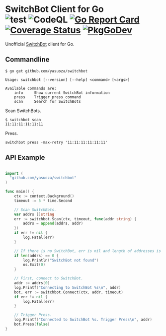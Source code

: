 # SwitchBot Client for Go <br/> ![test](https://github.com/yasuoza/switchbot/workflows/test/badge.svg) ![CodeQL](https://github.com/yasuoza/switchbot/workflows/CodeQL/badge.svg?branch=master) [![Go Report Card](https://goreportcard.com/badge/github.com/yasuoza/switchbot)](https://goreportcard.com/report/github.com/yasuoza/switchbot) [![Coverage Status](https://coveralls.io/repos/github/yasuoza/switchbot/badge.svg?branch=master)](https://coveralls.io/github/yasuoza/switchbot?branch=master) [![PkgGoDev](https://pkg.go.dev/badge/github.com/yasuoza/switchbot)](https://pkg.go.dev/github.com/yasuoza/switchbot)

Unofficial [SwitchBot](https://www.switch-bot.com/) client for Go.

## Commandline

```
$ go get github.com/yasuoza/switchbot
```

```
Usage: switchbot [--version] [--help] <command> [<args>]

Available commands are:
    info     Show current SwitchBot information
    press    Trigger press command
    scan     Search for SwitchBots
```

Scan SwitchBots.

```
$ switchbot scan
11:11:11:11:11:11
```

Press.

```
switchbot press -max-retry '11:11:11:11:11:11'
```

## API Example

```go

import (
  "github.com/yasuoza/switchbot"
)

func main() {
	ctx := context.Background()
	timeout := 5 * time.Second

	// Scan SwitchBots.
	var addrs []string
	err := switchbot.Scan(ctx, timeout, func(addr string) {
		addrs = append(addrs, addr)
	})
	if err != nil {
		log.Fatal(err)
	}

	// If there is no SwitchBot, err is nil and length of addresses is 0.
	if len(addrs) == 0 {
		log.Println("SwitchBot not found")
		os.Exit(0)
	}

	// First, connect to SwitchBot.
	addr := addrs[0]
	log.Printf("Connecting to SwitchBot %s\n", addr)
	bot, err := switchbot.Connect(ctx, addr, timeout)
	if err != nil {
		log.Fatal(err)
	}

	// Trigger Press.
	log.Printf("Connected to SwitchBot %s. Trigger Press\n", addr)
	bot.Press(false)
}
```
